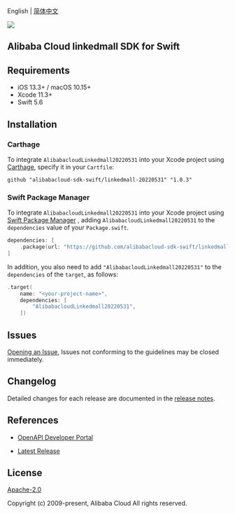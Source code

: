 English | [简体中文](README-CN.md)

![](https://aliyunsdk-pages.alicdn.com/icons/AlibabaCloud.svg)

## Alibaba Cloud linkedmall SDK for Swift

## Requirements

- iOS 13.3+ / macOS 10.15+
- Xcode 11.3+
- Swift 5.6

## Installation

### Carthage

To integrate `AlibabacloudLinkedmall20220531` into your Xcode project using [Carthage](https://github.com/Carthage/Carthage), specify it in your `Cartfile`:

```ogdl
github "alibabacloud-sdk-swift/linkedmall-20220531" "1.0.3"
```

### Swift Package Manager

To integrate `AlibabacloudLinkedmall20220531` into your Xcode project using [Swift Package Manager](https://swift.org/package-manager/) , adding `AlibabacloudLinkedmall20220531` to the `dependencies` value of your `Package.swift`.

```swift
dependencies: [
    .package(url: "https://github.com/alibabacloud-sdk-swift/linkedmall-20220531.git", from: "1.0.3")
]
```

In addition, you also need to add `"AlibabacloudLinkedmall20220531"` to the `dependencies` of the `target`, as follows:

```swift
.target(
    name: "<your-project-name>",
    dependencies: [
        "AlibabacloudLinkedmall20220531",
    ])
```

## Issues

[Opening an Issue](https://github.com/alibabacloud-sdk-swift/linkedmall-20220531/issues/new), Issues not conforming to the guidelines may be closed immediately.

## Changelog

Detailed changes for each release are documented in the [release notes](./ChangeLog.txt).

## References

* [OpenAPI Developer Portal](https://next.api.alibabacloud.com/home)
- [Latest Release](https://github.com/alibabacloud-sdk-swift/linkedmall-20220531)

## License

[Apache-2.0](http://www.apache.org/licenses/LICENSE-2.0)

Copyright (c) 2009-present, Alibaba Cloud All rights reserved.
